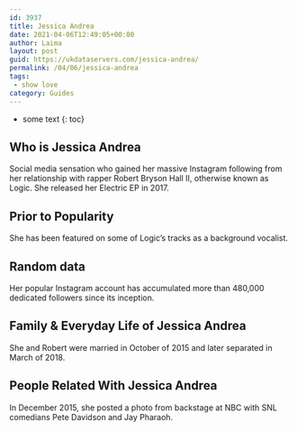 ```yaml
---
id: 3937
title: Jessica Andrea
date: 2021-04-06T12:49:05+00:00
author: Laima
layout: post
guid: https://ukdataservers.com/jessica-andrea/
permalink: /04/06/jessica-andrea
tags:
 - show love
category: Guides
---
```


* some text
{: toc}


## Who is Jessica Andrea
                  
                  
                  
Social media sensation who gained her massive Instagram following from her relationship with rapper Robert Bryson Hall II, otherwise known as Logic. She released her Electric EP in 2017.
                  
              
            
              
            
                
                
                
## Prior to Popularity
                  
                  
                  
She has been featured on some of Logic&#8217;s tracks as a background vocalist.
                  
              
            
              
            
                
                
                
## Random data
                  
                  
                  
Her popular Instagram account has accumulated more than 480,000 dedicated followers since its inception. 
                  
              
            
              
            
                
                
                
## Family & Everyday Life of Jessica Andrea
                  
                  
                  
She and Robert were married in October of 2015 and later separated in March of 2018.
                  
              
            
              
            
                
                
                
## People Related With Jessica Andrea
                  
                  
                  
In December 2015, she posted a photo from backstage at NBC with SNL comedians Pete Davidson and Jay Pharaoh.
                  
              
            
              
            
                
              
            
              
              
            
            
              
            
          
          
          